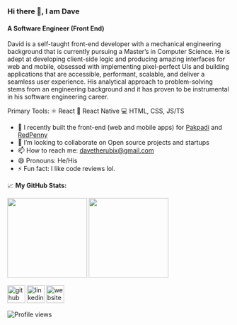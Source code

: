 ### Hi there 👋, I am Dave
#### A Software Engineer (Front End)
David is a self-taught front-end developer  with a mechanical engineering background that is currently pursuing a Master’s in Computer Science. 
He is adept at developing client-side logic and producing amazing interfaces for web and mobile, obsessed with implementing pixel-perfect UIs and building applications that are accessible, performant, scalable, and deliver a seamless user experience. His analytical approach to problem-solving stems from an engineering background and it has proven to be instrumental in his software engineering career.

Primary Tools: ⚛ React  📱 React Native 💻 HTML, CSS, JS/TS

- 🔭 I recently built the front-end (web and mobile apps) for [Pakpadi](https://pakpadi-demo.netlify.app/) and [RedPenny](https://redpenny.app/)  
- 👯 I’m looking to collaborate on Open source projects and startups 
- 📫 How to reach me: davetherubix@gmail.com 
- 😄 Pronouns: He/His 
- ⚡ Fun fact: I like code reviews lol. 


📈 **My GitHub Stats:**

<p>
  <img height="180em" src="https://github-readme-stats.vercel.app/api?username=dayang4321&show_icons=true&hide_border=true&&count_private=true&include_all_commits=true" />
  <img height="180em" src="https://github-readme-stats.vercel.app/api/top-langs/?username=dayang4321&show_icons=true&hide_border=true&layout=compact&langs_count=6"/>
</p>

[<img src='https://cdn.jsdelivr.net/npm/simple-icons@3.0.1/icons/github.svg' alt='github' height='40'>](https://github.com/dayang4321)  [<img src='https://cdn.jsdelivr.net/npm/simple-icons@3.0.1/icons/linkedin.svg' alt='linkedin' height='40'>](https://www.linkedin.com/in/david-ayang/)  [<img src='https://cdn.jsdelivr.net/npm/simple-icons@3.0.1/icons/icloud.svg' alt='website' height='40'>](https://www.dayang.dev)  
    
![Profile views](https://gpvc.arturio.dev/dayang4321)  
